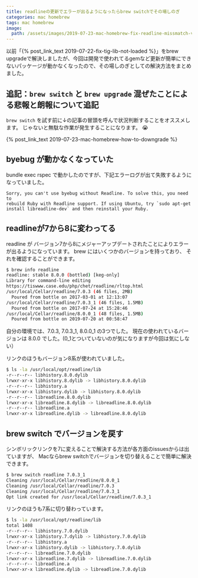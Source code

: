 ```yaml
---
title: readlineの更新でエラーが出るようになったらbrew switchでその場しのぎ
categories: mac homebrew
tags: mac homebrew
image:
  path: /assets/images/2019-07-23-mac-homebrew-fix-readline-missmatch-version.png
---
```

以前「{% post_link_text 2019-07-22-fix-tig-lib-not-loaded %}」をbrew upgradeで解決しましたが、今回は開発で使われてるgemなど更新が簡単にできないパッケージが動かなくなったので、その場しのぎとしての解決方法をまとめました。

## 追記：`brew switch` と `brew upgrade` 混ぜたことによる悲報と朗報について追記
`brew switch` を試す前に↓の記事の冒頭を呼んで状況判断することをオススメします。
じゃないと無駄な作業が発生することになります。 😭

{% post_link_text 2019-07-23-mac-homebrew-how-to-downgrade %}



## byebug が動かなくなっていた
bundle exec rspec で動かしたのですが、下記エラーログが出て失敗するようになっていました。

```
Sorry, you can't use byebug without Readline. To solve this, you need to
rebuild Ruby with Readline support. If using Ubuntu, try `sudo apt-get
install libreadline-dev` and then reinstall your Ruby.
```

## readlineが7から8に変わってる

readline が バージョン7から8にメジャーアップデートされたことによりエラーが出るようになっています。
brew にはいくつかのバージョンを持っており、 それを確認することができます。

```sh
$ brew info readline
readline: stable 8.0.0 (bottled) [keg-only]
Library for command-line editing
https://tiswww.case.edu/php/chet/readline/rltop.html
/usr/local/Cellar/readline/7.0.3 (46 files, 2MB)
  Poured from bottle on 2017-03-01 at 12:13:07
/usr/local/Cellar/readline/7.0.3_1 (46 files, 1.5MB)
  Poured from bottle on 2017-07-24 at 15:28:46
/usr/local/Cellar/readline/8.0.0_1 (48 files, 1.5MB)
  Poured from bottle on 2019-07-20 at 00:58:47
```
自分の環境では、7.0.3, 7.0.3_1, 8.0.0_1 の3つでした。
現在の使われているバージョンは 8.0.0 でした。(0_1とついていないのが気になりますが今回は気にしない）

リンクのほうもバージョン8系が使われていました。
```sh
$ ls -la /usr/local/opt/readline/lib
-r--r--r-- libhistory.8.0.dylib
lrwxr-xr-x libhistory.8.dylib -> libhistory.8.0.dylib
-r--r--r-- libhistory.a
lrwxr-xr-x libhistory.dylib -> libhistory.8.0.dylib
-r--r--r-- libreadline.8.0.dylib
lrwxr-xr-x libreadline.8.dylib -> libreadline.8.0.dylib
-r--r--r-- libreadline.a
lrwxr-xr-x libreadline.dylib -> libreadline.8.0.dylib
```

## brew switch でバージョンを戻す
シンボリックリンクを7に変えることで解決する方法が各方面のissuesからは出ていますが、
Macならbrew switchでバージョンを切り替えることで簡単に解決できます。

```sh
$ brew switch readline 7.0.3_1
Cleaning /usr/local/Cellar/readline/8.0.0_1
Cleaning /usr/local/Cellar/readline/7.0.3
Cleaning /usr/local/Cellar/readline/7.0.3_1
Opt link created for /usr/local/Cellar/readline/7.0.3_1
```

リンクのほうも7系に切り替わっています。
```sh
$ ls -la /usr/local/opt/readline/lib
total 1408
-r--r--r-- libhistory.7.0.dylib
lrwxr-xr-x libhistory.7.dylib -> libhistory.7.0.dylib
-r--r--r-- libhistory.a
lrwxr-xr-x libhistory.dylib -> libhistory.7.0.dylib
-r--r--r-- libreadline.7.0.dylib
lrwxr-xr-x libreadline.7.dylib -> libreadline.7.0.dylib
-r--r--r-- libreadline.a
lrwxr-xr-x libreadline.dylib -> libreadline.7.0.dylib
```
